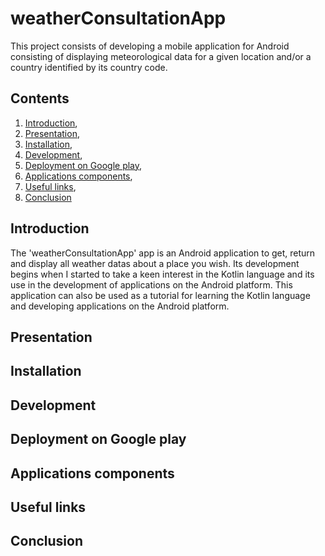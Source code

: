 # weatherConsultationApp

This project consists of developing a mobile application for Android consisting of displaying meteorological data for a given location and/or a country identified by its country code.

## Contents

1. [Introduction](#introduction),
2. [Presentation](#presentation),
3. [Installation](#installation),
4. [Development](#development),
5. [Deployment on Google play](#on_google_play),
6. [Applications components](#applications_components),
7. [Useful links](#useful_links),
8. [Conclusion](#conclusion)

<a name="introduction"></a>
## Introduction

The 'weatherConsultationApp' app is an Android application to get, return and display all weather datas about a place you wish. Its development begins when I started to take a keen interest in the Kotlin language and its use in the development of applications on the Android platform. This application can also be used as a tutorial for learning the Kotlin language and developing applications on the Android platform.

<a name="presentation"></a>
## Presentation

<a name="installation"></a>
## Installation

<a name="development"></a>
## Development

<a name="on_google_play"></a>
## Deployment on Google play

<a name="applications_components"></a>
## Applications components

<a name="useful_links"></a>
## Useful links

<a name="conclusion"></a>
## Conclusion
